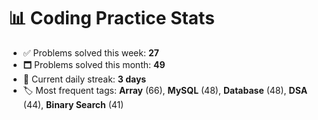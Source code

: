# 📊 Coding Practice Stats

- ✅ Problems solved this week: **27**
- 🗖️ Problems solved this month: **49**
- 📌 Current daily streak: **3 days**
- 🏷️ Most frequent tags: **Array** (66), **MySQL** (48), **Database** (48), **DSA** (44), **Binary Search** (41)

